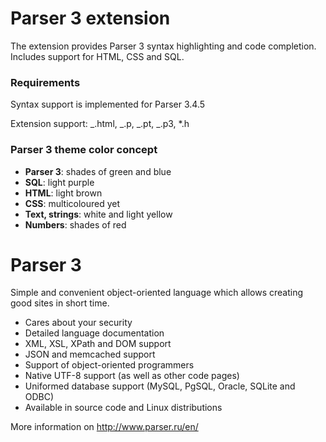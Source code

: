# Parser 3 extension

The extension provides Parser 3 syntax highlighting and code completion. Includes support for HTML, CSS and SQL.

### Requirements

Syntax support is implemented for Parser 3.4.5

Extension support: _.html, _.p, _.pt, _.p3, \*.h

### Parser 3 theme color concept

-   **Parser 3**: shades of green and blue
-   **SQL**: light purple
-   **HTML**: light brown
-   **CSS**: multicoloured yet
-   **Text, strings**: white and light yellow
-   **Numbers**: shades of red

# Parser 3

Simple and convenient object-oriented language which allows creating good sites in short time.

-   Cares about your security
-   Detailed language documentation
-   XML, XSL, XPath and DOM support
-   JSON and memcached support
-   Support of object-oriented programmers
-   Native UTF-8 support (as well as other code pages)
-   Uniformed database support (MySQL, PgSQL, Oracle, SQLite and ODBC)
-   Available in source code and Linux distributions

More information on http://www.parser.ru/en/
